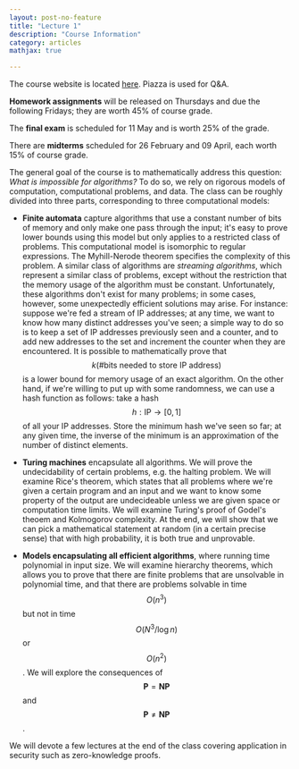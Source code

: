 ```yaml
---
layout: post-no-feature
title: "Lecture 1"
description: "Course Information"
category: articles
mathjax: true

---
```


The course website is located [here](http://www.cs.berkeley.edu/~luca/cs172/). Piazza is used for Q&A.

**Homework assignments** will be released on Thursdays and due the following Fridays; they are worth 45% of course grade.

The **final exam** is scheduled for 11 May and is worth 25% of the grade.

There are **midterms** scheduled for 26 February and 09 April, each worth 15% of course grade.

The general goal of the course is to mathematically address this question: *What is impossible for algorithms?* To do so, we rely on rigorous models of computation, computational problems, and data. The class can be roughly divided into three parts, corresponding to three computational models:

- **Finite automata** capture algorithms that use a constant number of bits of memory and only make one pass through the input; it's easy to prove lower bounds using this model but only applies to a restricted class of problems. This computational model is isomorphic to regular expressions. The Myhill-Nerode theorem specifies the complexity of this problem. A similar class of algorithms are *streaming algorithms*, which represent a similar class of problems, except without the restriction that the memory usage of the algorithm must be constant. Unfortunately, these algorithms don't exist for many problems; in some cases, however, some unexpectedly efficient solutions may arise. For instance: suppose we're fed a stream of IP addresses; at any time, we want to know how many distinct addresses you've seen; a simple way to do so is to keep a set of IP addresses previously seen and a counter, and to add new addresses to the set and increment the counter when they are encountered. It is possible to mathematically prove that $$k(\#\mbox{bits needed to store IP address})$$ is a lower bound for memory usage of an exact algorithm. On the other hand, if we're willing to put up with some randomness, we can use a hash function as follows: take a hash $$h:\mbox{IP}\rightarrow[0,1]$$ of all your IP addresses. Store the minimum hash we've seen so far; at any given time, the inverse of the minimum is an approximation of the number of distinct elements.

- **Turing machines** encapsulate all algorithms. We will prove the undecidability of certain problems, e.g. the halting problem. We will examine Rice's theorem, which states that all problems where we're given a certain program and an input and we want to know some property of the output are undecideable unless we are given space or computation time limits. We will examine Turing's proof of Godel's theoem and Kolmogorov complexity. At the end, we will show that we can pick a mathematical statement at random (in a certain precise sense) that with high probability, it is both true and unprovable.

- **Models encapsulating all efficient algorithms**, where running time polynomial in input size. We will examine hierarchy theorems, which allows you to prove that there are finite problems that are unsolvable in polynomial time, and that there are problems solvable in time $$O(n^{3})$$ but not in time $$O(N^{3}/\log n)$$ or $$O(n^{2})$$. We will explore the consequences of $$\mathbf{P}=\mathbf{NP}$$ and $$\mathbf{P}\neq\mathbf{NP}$$.

We will devote a few lectures at the end of the class covering application in security such as zero-knowledge proofs.
